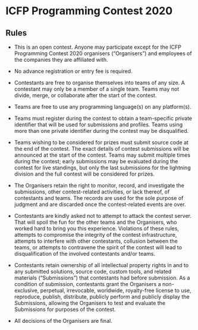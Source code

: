 # ICFP Programming Contest 2020
## Rules

- This is an open contest. Anyone may participate except for the ICFP Programming Contest 2020 organisers (“Organisers”) and employees of the companies they are affiliated with.

- No advance registration or entry fee is required.

- Contestants are free to organise themselves into teams of any size. A contestant may only be a member of a single team. Teams may not divide, merge, or collaborate after the start of the contest.

- Teams are free to use any programming language(s) on any platform(s).

- Teams must register during the contest to obtain a team-specific private identifier that will be used for submissions and profiles. Teams using more than one private identifier during the contest may be disqualified.

- Teams wishing to be considered for prizes must submit source code at the end of the contest. The exact details of contest submissions will be announced at the start of the contest. Teams may submit multiple times during the contest; early submissions may be evaluated during the contest for live standings, but only the last submissions for the lightning division and the full contest will be considered for prizes.

- The Organisers retain the right to monitor, record, and investigate the submissions, other contest-related activities, or lack thereof, of contestants and teams. The records are used for the sole purpose of judgment and are discarded once the contest-related events are over.

- Contestants are kindly asked not to attempt to attack the contest server. That will spoil the fun for the other teams and the Organisers, who worked hard to bring you this experience. Violations of these rules, attempts to compromise the integrity of the contest infrastructure, attempts to interfere with other contestants, collusion between the teams, or attempts to contravene the spirit of the contest will lead to disqualification of the involved contestants and/or teams.

- Contestants retain ownership of all intellectual property rights in and to any submitted solutions, source code, custom tools, and related materials (“Submissions”) that contestants had before submission. As a condition of submission, contestants grant the Organisers a non-exclusive, perpetual, irrevocable, worldwide, royalty-free license to use, reproduce, publish, distribute, publicly perform and publicly display the Submissions, allowing the Organisers to test and evaluate the Submissions for purposes of the contest.
   
- All decisions of the Organisers are final.

